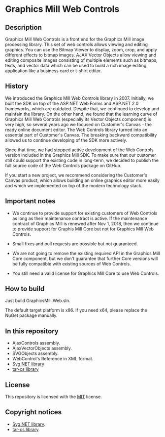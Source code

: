 # Graphics Mill Web Controls

## Description

Graphics Mill Web Controls is a front end for the Graphics Mill image processing library. This set of web controls allows viewing and editing graphics. You can use the Bitmap Viewer to display, zoom, crop, and apply different effects to bitmap images. AJAX Vector Objects allow viewing and editing composite images consisting of multiple elements such as bitmaps, texts, and vector data which can be used to build a rich image editing application like a business card or t-shirt editor.

## History

We introduced the Graphics Mill Web Controls library in 2007. Initially, we built the SDK on top of the ASP.NET Web Forms and ASP.NET 2.0 frameworks, which are outdated. Despite that, we continued to develop and maintain the library. On the other hand, we found that the learning curve of Graphics Mill Web Controls (especially its Vector Objects component) is very high, so several years ago we focused on Customer's Canvas - the ready online document editor. The Web Controls library turned into an essential part of Customer's Canvas. The breaking backward compatibility allowed us to continue developing of the SDK more actively.

Since that time, we had stopped active development of the Web Controls version included in the Graphics Mill SDK. To make sure that our customer still could support the existing code in long-term, we decided to publish the full source code of the Web Controls package on GitHub.

If you start a new project, we recommend considering the Customer's Canvas product, which allows building an online graphics editor more easily and which we implemented on top of the modern technology stack.

## Important notes

 - We continue to provide support for existing customers of Web Controls as long as their maintenance contract is active. If the maintenance contract of Graphics Mill is renewed after Nov 1, 2018, then we continue to provide support for Graphis Mill Core but not for Graphics Mill Web Controls.

 - Small fixes and pull requests are possible but not guaranteed.

 - We are not going to remove the existing required API in the Graphics Mill Core component, but we don't guarantee that further Core versions will be fully compatible with existing sources of Web Controls.

 - You still need a valid license for Graphics Mill Core to use Web Controls.

## How to build

Just build GraphicsMill.Web.sln.

The default target platform is x86. If you need x64, please replace the NuGet package manually.

## In this repository

- AjaxControls assembly.
- AjaxVectorObjects assembly.
- SVGObjects assembly.
- WebControl's Reference in XML format.
- [Svg.NET library](https://github.com/vvvv/SVG)
- [tar-cs library](https://code.google.com/archive/p/tar-cs/)

## License

This repository is licensed with the [MIT](LICENSE) license.

## Copyright notices

- [Svg.NET library](Svg.NET/license.txt).
- [tar-cs library](tar-cs/COPYING).